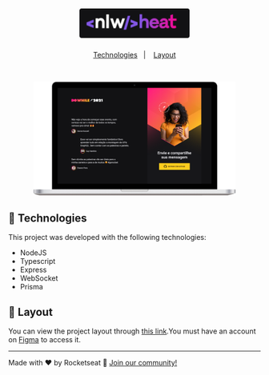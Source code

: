 <h1 align="center">
  <img alt="NLW Heat" title="Dowhile" src="./.github/[nlwheat].png" width="220px" />
</h1>

<p align="center">
  <a href="#-technologies">Technologies</a>&nbsp;&nbsp;&nbsp;|&nbsp;&nbsp;&nbsp;
  <!-- <a href="#-project">Project</a>&nbsp;&nbsp;&nbsp;|&nbsp;&nbsp;&nbsp; -->
  <a href="#-layout">Layout</a>
</p>
<br>

<p align="center">
  <img alt="NLW Heat" src="./.github/[application].png" width="80%">
</p>

## 🚀 Technologies

This project was developed with the following technologies:

- NodeJS
- Typescript
- Express
- WebSocket
- Prisma

<!-- do later
## 💻 Project
Description
- realtime
- comments
- DO While evente
-->

## 🔖 Layout

You can view the project layout through [this link](https://www.figma.com/community/file/1031699316177416916).You must have an account on [Figma](https://figma.com) to access it.

---

Made with ♥ by Rocketseat 👋 [Join our community!](https://discordapp.com/invite/gCRAFhc)
